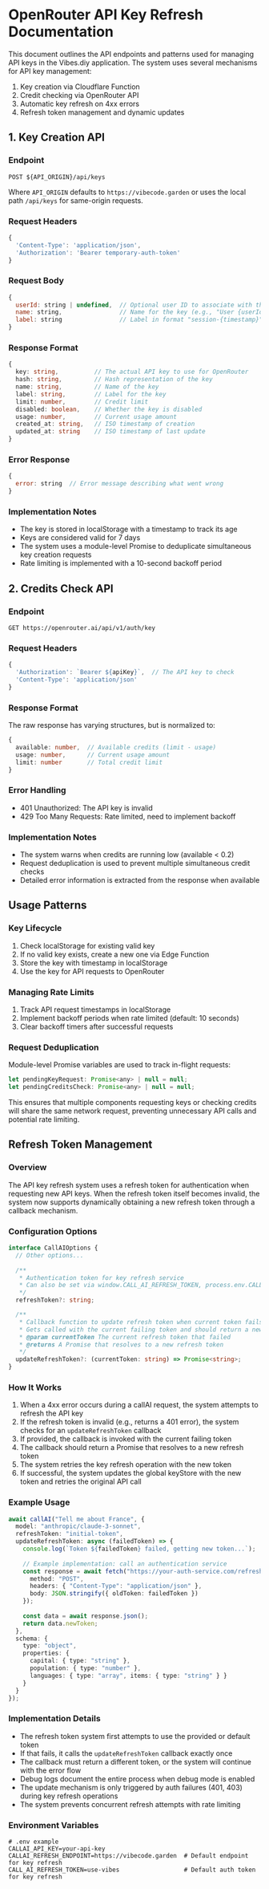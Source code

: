 # OpenRouter API Key Refresh Documentation

This document outlines the API endpoints and patterns used for managing API keys in the Vibes.diy application. The system uses several mechanisms for API key management:

1. Key creation via Cloudflare Function
2. Credit checking via OpenRouter API
3. Automatic key refresh on 4xx errors
4. Refresh token management and dynamic updates

## 1. Key Creation API

### Endpoint
```
POST ${API_ORIGIN}/api/keys
```
Where `API_ORIGIN` defaults to `https://vibecode.garden` or uses the local path `/api/keys` for same-origin requests.

### Request Headers
```javascript
{
  'Content-Type': 'application/json',
  'Authorization': 'Bearer temporary-auth-token'
}
```

### Request Body
```javascript
{
  userId: string | undefined,  // Optional user ID to associate with the key
  name: string,                // Name for the key (e.g., "User {userId} Session" or "Anonymous Session")
  label: string                // Label in format "session-{timestamp}"
}
```

### Response Format
```typescript
{
  key: string,          // The actual API key to use for OpenRouter
  hash: string,         // Hash representation of the key
  name: string,         // Name of the key
  label: string,        // Label for the key
  limit: number,        // Credit limit
  disabled: boolean,    // Whether the key is disabled
  usage: number,        // Current usage amount
  created_at: string,   // ISO timestamp of creation
  updated_at: string    // ISO timestamp of last update
}
```

### Error Response
```javascript
{
  error: string  // Error message describing what went wrong
}
```

### Implementation Notes
- The key is stored in localStorage with a timestamp to track its age
- Keys are considered valid for 7 days
- The system uses a module-level Promise to deduplicate simultaneous key creation requests
- Rate limiting is implemented with a 10-second backoff period

## 2. Credits Check API

### Endpoint
```
GET https://openrouter.ai/api/v1/auth/key
```

### Request Headers
```javascript
{
  'Authorization': `Bearer ${apiKey}`,  // The API key to check
  'Content-Type': 'application/json'
}
```

### Response Format
The raw response has varying structures, but is normalized to:
```typescript
{
  available: number,  // Available credits (limit - usage)
  usage: number,      // Current usage amount
  limit: number       // Total credit limit
}
```

### Error Handling
- 401 Unauthorized: The API key is invalid
- 429 Too Many Requests: Rate limited, need to implement backoff

### Implementation Notes
- The system warns when credits are running low (available < 0.2)
- Request deduplication is used to prevent multiple simultaneous credit checks
- Detailed error information is extracted from the response when available

## Usage Patterns

### Key Lifecycle
1. Check localStorage for existing valid key
2. If no valid key exists, create a new one via Edge Function
3. Store the key with timestamp in localStorage
4. Use the key for API requests to OpenRouter

### Managing Rate Limits
1. Track API request timestamps in localStorage
2. Implement backoff periods when rate limited (default: 10 seconds)
3. Clear backoff timers after successful requests

### Request Deduplication
Module-level Promise variables are used to track in-flight requests:
```javascript
let pendingKeyRequest: Promise<any> | null = null;
let pendingCreditsCheck: Promise<any> | null = null;
```

This ensures that multiple components requesting keys or checking credits will share the same network request, preventing unnecessary API calls and potential rate limiting.

## Refresh Token Management

### Overview
The API key refresh system uses a refresh token for authentication when requesting new API keys. When the refresh token itself becomes invalid, the system now supports dynamically obtaining a new refresh token through a callback mechanism.

### Configuration Options

```typescript
interface CallAIOptions {
  // Other options...
  
  /**
   * Authentication token for key refresh service
   * Can also be set via window.CALL_AI_REFRESH_TOKEN, process.env.CALL_AI_REFRESH_TOKEN, or default to "use-vibes"
   */
  refreshToken?: string;

  /**
   * Callback function to update refresh token when current token fails
   * Gets called with the current failing token and should return a new token
   * @param currentToken The current refresh token that failed
   * @returns A Promise that resolves to a new refresh token
   */
  updateRefreshToken?: (currentToken: string) => Promise<string>;
}
```

### How It Works

1. When a 4xx error occurs during a callAI request, the system attempts to refresh the API key
2. If the refresh token is invalid (e.g., returns a 401 error), the system checks for an `updateRefreshToken` callback
3. If provided, the callback is invoked with the current failing token
4. The callback should return a Promise that resolves to a new refresh token
5. The system retries the key refresh operation with the new token
6. If successful, the system updates the global keyStore with the new token and retries the original API call

### Example Usage

```typescript
await callAI("Tell me about France", {
  model: "anthropic/claude-3-sonnet",
  refreshToken: "initial-token",
  updateRefreshToken: async (failedToken) => {
    console.log(`Token ${failedToken} failed, getting new token...`);
    
    // Example implementation: call an authentication service
    const response = await fetch("https://your-auth-service.com/refresh", {
      method: "POST",
      headers: { "Content-Type": "application/json" },
      body: JSON.stringify({ oldToken: failedToken })
    });
    
    const data = await response.json();
    return data.newToken;
  },
  schema: {
    type: "object",
    properties: {
      capital: { type: "string" },
      population: { type: "number" },
      languages: { type: "array", items: { type: "string" } }
    }
  }
});
```

### Implementation Details

- The refresh token system first attempts to use the provided or default token
- If that fails, it calls the `updateRefreshToken` callback exactly once
- The callback must return a different token, or the system will continue with the error flow
- Debug logs document the entire process when debug mode is enabled
- The update mechanism is only triggered by auth failures (401, 403) during key refresh operations
- The system prevents concurrent refresh attempts with rate limiting

### Environment Variables

```
# .env example
CALLAI_API_KEY=your-api-key
CALLAI_REFRESH_ENDPOINT=https://vibecode.garden  # Default endpoint for key refresh
CALL_AI_REFRESH_TOKEN=use-vibes                  # Default auth token for key refresh
```
